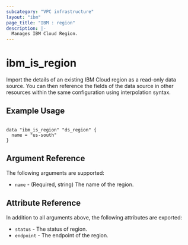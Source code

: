 ```yaml
---
subcategory: "VPC infrastructure"
layout: "ibm"
page_title: "IBM : region"
description: |-
  Manages IBM Cloud Region.
---
```


# ibm\_is_region

Import the details of an existing IBM Cloud region as a read-only data source. You can then reference the fields of the data source in other resources within the same configuration using interpolation syntax.


## Example Usage

```hcl

data "ibm_is_region" "ds_region" {
  name = "us-south"
}

```

## Argument Reference

The following arguments are supported:

* `name` - (Required, string) The name of the region.

## Attribute Reference

In addition to all arguments above, the following attributes are exported:

* `status` - The status of region.
* `endpoint` - The endpoint of the region.